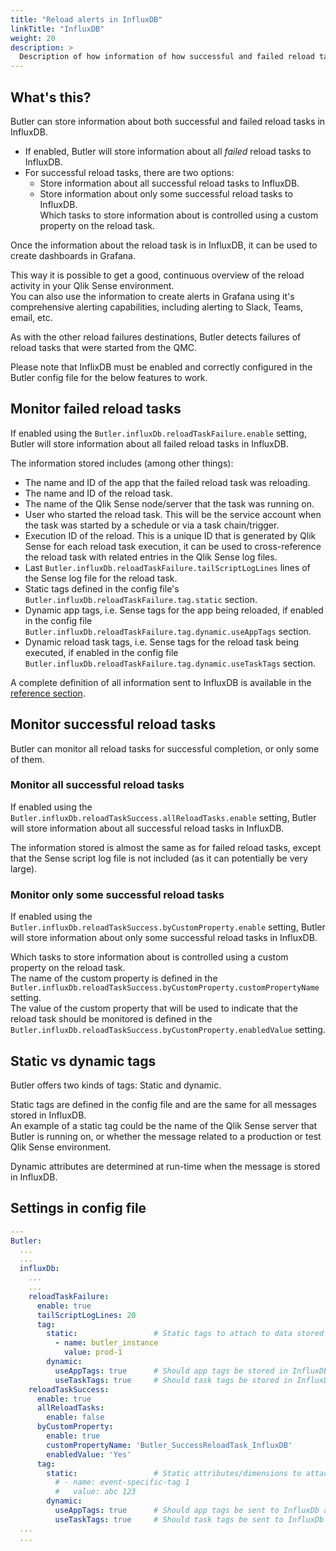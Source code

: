 ```yaml
---
title: "Reload alerts in InfluxDB"
linkTitle: "InfluxDB"
weight: 20
description: >
  Description of how information of how successful and failed reload tasks can be stored in InfluxDB.  
---
```



## What's this?

Butler can store information about both successful and failed reload tasks in InfluxDB.

- If enabled, Butler will store information about all *failed* reload tasks to InfluxDB.
- For successful reload tasks, there are two options:
  - Store information about all successful reload tasks to InfluxDB.
  - Store information about only some successful reload tasks to InfluxDB.  
    Which tasks to store information about is controlled using a custom property on the reload task.

Once the information about the reload task is in InfluxDB, it can be used to create dashboards in Grafana.

This way it is possible to get a good, continuous overview of the reload activity in your Qlik Sense environment.  
You can also use the information to create alerts in Grafana using it's comprehensive alerting capabilities, including alerting to Slack, Teams, email, etc.

As with the other reload failures destinations, Butler detects failures of reload tasks that were started from the QMC.

Please note that InflixDB must be enabled and correctly configured in the Butler config file for the below features to work.

## Monitor failed reload tasks

If enabled using the `Butler.influxDb.reloadTaskFailure.enable` setting, Butler will store information about all failed reload tasks in InfluxDB.

The information stored includes (among other things):

- The name and ID of the app that the failed reload task was reloading.
- The name and ID of the reload task.
- The name of the Qlik Sense node/server that the task was running on.
- User who started the reload task. This will be the service account when the task was started by a schedule or via a task chain/trigger.
- Execution ID of the reload. This is a unique ID that is generated by Qlik Sense for each reload task execution, it can be used to cross-reference the reload task with related entries in the Qlik Sense log files.
- Last `Butler.influxDb.reloadTaskFailure.tailScriptLogLines` lines of the Sense log file for the reload task.
- Static tags defined in the config file's `Butler.influxDb.reloadTaskFailure.tag.static` section.
- Dynamic app tags, i.e. Sense tags for the app being reloaded, if enabled in the config file `Butler.influxDb.reloadTaskFailure.tag.dynamic.useAppTags` section.
- Dynamic reload task tags, i.e. Sense tags for the reload task being executed, if enabled in the config file `Butler.influxDb.reloadTaskFailure.tag.dynamic.useTaskTags` section.

A complete definition of all information sent to InfluxDB is available in the [reference section](/docs/reference/influxdb/).

## Monitor successful reload tasks

Butler can monitor all reload tasks for successful completion, or only some of them.

### Monitor all successful reload tasks

If enabled using the `Butler.influxDb.reloadTaskSuccess.allReloadTasks.enable` setting, Butler will store information about all successful reload tasks in InfluxDB.

The information stored is almost the same as for failed reload tasks, except that the Sense script log file is not included (as it can potentially be very large).

### Monitor only some successful reload tasks

If enabled using the `Butler.influxDb.reloadTaskSuccess.byCustomProperty.enable` setting, Butler will store information about only some successful reload tasks in InfluxDB.

Which tasks to store information about is controlled using a custom property on the reload task.  
The name of the custom property is defined in the `Butler.influxDb.reloadTaskSuccess.byCustomProperty.customPropertyName` setting.  
The value of the custom property that will be used to indicate that the reload task should be monitored is defined in the `Butler.influxDb.reloadTaskSuccess.byCustomProperty.enabledValue` setting.

## Static vs dynamic tags

Butler offers two kinds of tags: Static and dynamic.

Static tags are defined in the config file and are the same for all messages stored in InfluxDB.  
An example of a static tag could be the name of the Qlik Sense server that Butler is running on, or whether the message related to a production or test Qlik Sense environment.

Dynamic attributes are determined at run-time when the message is stored in InfluxDB.

## Settings in config file

```yaml
---
Butler:
  ...
  ...
  influxDb:
    ...
    ...
    reloadTaskFailure:
      enable: true
      tailScriptLogLines: 20
      tag: 
        static:                 # Static tags to attach to data stored in InflixDB
          - name: butler_instance
            value: prod-1
        dynamic:
          useAppTags: true      # Should app tags be stored in InfluxDB as tags?
          useTaskTags: true     # Should task tags be stored in InfluxDB as tags?      
    reloadTaskSuccess:
      enable: true
      allReloadTasks:
        enable: false
      byCustomProperty:
        enable: true
        customPropertyName: 'Butler_SuccessReloadTask_InfluxDB'
        enabledValue: 'Yes'
      tag: 
        static:                 # Static attributes/dimensions to attach to events sent to InfluxDb
          # - name: event-specific-tag 1
          #   value: abc 123
        dynamic:
          useAppTags: true      # Should app tags be sent to InfluxDb as tags?
          useTaskTags: true     # Should task tags be sent to InfluxDb as tags?
  ...
  ...
```
